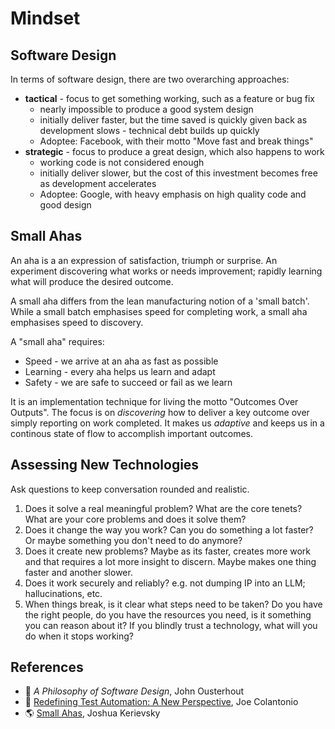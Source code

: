 # Mindset

## Software Design

In terms of software design, there are two overarching approaches:

- **tactical** - focus to get something working, such as a feature or bug fix
  - nearly impossible to produce a good system design
  - initially deliver faster, but the time saved is quickly given back as development slows - technical debt builds up quickly
  - Adoptee: Facebook, with their motto "Move fast and break things"
- **strategic** - focus to produce a great design, which also happens to work
  - working code is not considered enough
  - initially deliver slower, but the cost of this investment becomes free as development accelerates
  - Adoptee: Google, with heavy emphasis on high quality code and good design

## Small Ahas

An aha is a an expression of satisfaction, triumph or surprise. An experiment discovering what works or needs improvement; rapidly learning what will produce the desired outcome.

A small aha differs from the lean manufacturing notion of a 'small batch'. While a small batch emphasises speed for completing work, a small aha emphasises speed to discovery.

A "small aha" requires:

- Speed - we arrive at an aha as fast as possible
- Learning - every aha helps us learn and adapt
- Safety - we are safe to succeed or fail as we learn

It is an implementation technique for living the motto "Outcomes Over Outputs". The focus is on _discovering_ how to deliver a key outcome over simply reporting on work completed. It makes us _adaptive_ and keeps us in a continous state of flow to accomplish important outcomes.

## Assessing New Technologies

Ask questions to keep conversation rounded and realistic.

1. Does it solve a real meaningful problem? What are the core tenets? What are your core problems and does it solve them?
2. Does it change the way you work? Can you do something a lot faster? Or maybe something you don't need to do anymore?
3. Does it create new problems? Maybe as its faster, creates more work and that requires a lot more insight to discern. Maybe makes one thing faster and another slower.
4. Does it work securely and reliably? e.g. not dumping IP into an LLM; hallucinations, etc.
5. When things break, is it clear what steps need to be taken? Do you have the right people, do you have the resources you need, is it something you can reason about it? If you blindly trust a technology, what will you do when it stops working?

## References

- 📖 _A Philosophy of Software Design_, John Ousterhout
- 🎥 [Redefining Test Automation: A New Perspective](https://youtu.be/siyIuuzkbVA?si=NY5XHJhJplSNd5Kk), Joe Colantonio
- 🌎 [Small Ahas](https://medium.com/@JoshuaKerievsky/small-ahas-b724df3400dd), Joshua Kerievsky
